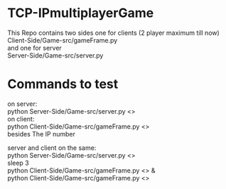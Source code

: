 # TCP-IPmultiplayerGame
This Repo contains two sides one for clients (2 player maximum till now)<br />
Client-Side/Game-src/gameFrame.py <br />
and one for server <br />
Server-Side/Game-src/server.py <br />

# Commands to test
on server: <br />
python Server-Side/Game-src/server.py <<port number>>  <br />
on client: <br />
python Client-Side/Game-src/gameFrame.py <<port number>>  <br />
besides The IP number <br />

server and client on the same: <br />
python Server-Side/Game-src/server.py <<port number>>  <br />
sleep 3 <br />
python Client-Side/Game-src/gameFrame.py <<port number>> & <br />
python Client-Side/Game-src/gameFrame.py <<port number>><br />
